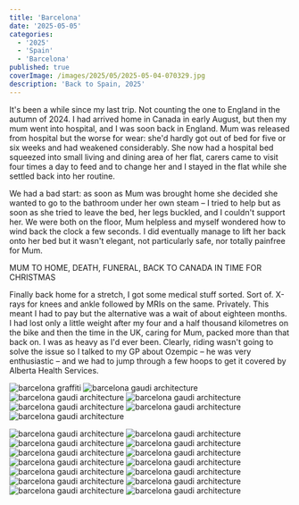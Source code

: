 ```yaml
---
title: 'Barcelona'
date: '2025-05-05'
categories:
  - '2025'
  - 'Spain'
  - 'Barcelona'
published: true
coverImage: /images/2025/05/2025-05-04-070329.jpg
description: 'Back to Spain, 2025'
---
```


<script>
  import Img from '$lib/components/Img.svelte'
  import DayCardHGroup from '$lib/components/DayCardHGroup.svelte'
</script>

<section class="card">
  
  <DayCardHGroup
    where="Barcelona"
    when="5/5/2025"
  />

  <p>It's been a while since my last trip. Not counting the one to England in the autumn of 2024. I had arrived home in Canada in early August, but then my mum went into hospital, and I was soon back in England. Mum was released from hospital but the worse for wear: she'd hardly got out of bed for five or six weeks and had weakened considerably. She now had a hospital bed squeezed into small living and dining area of her flat, carers came to visit four times a day to feed and to change her and I stayed in the flat while she settled back into her routine. </p>
  <p>We had a bad start: as soon as Mum was brought home she decided she wanted to go to the bathroom under her own steam &ndash; I tried to help but as soon as she tried to leave the bed, her legs buckled, and I couldn't support her. We were both on the floor, Mum helpless and myself wondered how to wind back the clock a few seconds. I did eventually manage to lift her back onto her bed but it wasn't elegant, not particularly safe, nor totally painfree for Mum.</p>
  <p>MUM TO HOME, DEATH, FUNERAL, BACK TO CANADA IN TIME FOR CHRISTMAS</p>
  <p>Finally back home for a stretch, I got some medical stuff sorted. Sort of. X-rays for knees and ankle followed by MRIs on the same. Privately. This meant I had to pay but the alternative was a wait of about eighteen months. I had lost only a little weight after my four and a half thousand kilometres on the bike and then the time in the UK, caring for Mum, packed more than that back on. I was as heavy as I'd ever been. Clearly, riding wasn't going to solve the issue so I talked to my GP about Ozempic &ndash; he was very enthusiastic &ndash; and we had to jump through a few hoops to get it covered by Alberta Health Services.</p>

<Img
  src="/images/2025/05/2025-05-04-034650.jpg"
  alt="barcelona graffiti"
/>
<Img
  src="/images/2025/05/2025-05-04-070329.jpg"
  alt="barcelona gaudi architecture"
/>
<Img
  src="/images/2025/05/2025-05-04-070415.jpg"
  alt="barcelona gaudi architecture"
/>
<Img
  src="/images/2025/05/2025-05-04-070549.jpg"
  alt="barcelona gaudi architecture"
/>
<Img
  src="/images/2025/05/2025-05-04-070557.jpg"
  alt="barcelona gaudi architecture"
/>
<Img
  src="/images/2025/05/2025-05-04-073257.jpg"
  alt="barcelona gaudi architecture"
/>
<Img
  src="/images/2025/05/2025-05-04-074043.jpg"
  alt="barcelona gaudi architecture"
/>

<Img
  src="/images/2025/05/2025-05-04-075307.jpg"
  alt="barcelona gaudi architecture"
/>
<Img
  src="/images/2025/05/2025-05-04-081009.jpg"
  alt="barcelona gaudi architecture"
/>
<Img
  src="/images/2025/05/2025-05-04-081122.jpg"
  alt="barcelona gaudi architecture"
/>
<Img
  src="/images/2025/05/2025-05-04-082023.jpg"
  alt="barcelona gaudi architecture"
/>
<Img
  src="/images/2025/05/2025-05-04-082050.jpg"
  alt="barcelona gaudi architecture"
/>
<Img
  src="/images/2025/05/2025-05-04-082354.jpg"
  alt="barcelona gaudi architecture"
/>
<Img
  src="/images/2025/05/2025-05-04-082609.jpg"
  alt="barcelona gaudi architecture"
/>
<Img
  src="/images/2025/05/2025-05-04-083248.jpg"
  alt="barcelona gaudi architecture"
/>
<Img
  src="/images/2025/05/2025-05-04-085129.jpg"
  alt="barcelona gaudi architecture"
/>
<Img
  src="/images/2025/05/2025-05-04-093552.jpg"
  alt="barcelona gaudi architecture"
/>
<Img
  src="/images/2025/05/2025-05-04-093641.jpg"
  alt="barcelona gaudi architecture"
/>
<Img
  src="/images/2025/05/2025-05-04-093653.jpg"
  alt="barcelona gaudi architecture"
/>
<Img
  src="/images/2025/05/2025-05-04-093856.jpg"
  alt="barcelona gaudi architecture"
/>
<Img
  src="/images/2025/05/2025-05-04-093901.jpg"
  alt="barcelona gaudi architecture"
/>

  </section>
